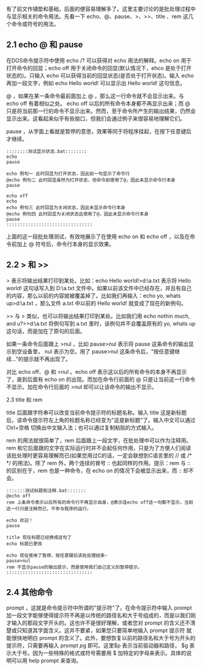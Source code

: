   有了前文作铺垫和基础，后面的便容易理解多了。这里主要讨论的是批处理过程中与显示相关的命令用法。先看一下 echo、@、pause、>、>>、title 、rem 这几个命令或符号的用法。

## 2.1 echo @ 和 pause

在DOS命令提示符中使用 echo /? 可以获得对 echo 用法的解释。echo on 用于打开命令的回显；echo off 用于关闭命令的回显(默认情况下，ehco 是处于打开状态的)。只输入 echo 可以获得当前的回显状态(是否处于打开状态)。输入 echo 再加一段文字，例如 echo Hello world! 可以显示出 Hello world! 这句信息。

@ ，如果在某一条命令最前面加上 @ ，那么这一行命令就不会显示出来。与 echo off 有着相似之处。 echo off 以后的所有命令本身都不再显示出来；而 @ 只是将当前那一行的命令不显示出来。然而，至于命令所产生的输出结果，仍然会显示出来。这看起来似乎有些拗口，但我们会通过例子来很容易地理解它们。

pause ，从字面上看就是暂停的意思，效果等同于将程序挂起，在按下任意键后才继续。
```
::::::::测试显示状态.bat::::::::
echo
pause

echo 例句一 此时回显为打开状态，因此前一句显示了命令行
@echo 例句二 此时回显虽然为打开状态，但命令前使用了@，因此未显示命令行本身
pause

echo off
echo
echo 例句三 此时回显为关闭状态，因此未显示命令行本身
@echo 例句四 此时回显为关闭状态且使用了@，因此未显示命令行本身
pause
::::::::::::::::::::::::::::::::
```
上面的这一段批处理测试，有效地展示了在使用 echo on 和 echo off ，以及在命令前加上 @ 符号后，命令行本身的显示效果。

## 2.2 > 和 >>

\> 表示将输出结果打印到某处。比如：echo Hello world!>d:\a.txt 表示将 Hello world! 这句话写入到 D:\a.txt 文件中。如果以前该文件中已经存在，并且有自己的内容，那么以前的内容就被覆盖掉了。比如我们再输入：echo yo, whats up>d:\a.txt ，那么文件 a.txt 中以前的 Hello world! 就变成了现在的新例句。

\>> 与 > 类似，也可以将输出结果打印到某处。比如我们用 echo nothin much, and u?>>d:\a.txt 将例句写到 a.txt 里时，该例句并不会覆盖原有的 yo, whats up 这句话，而是加在了原句的后面。

如果一条命令后面跟上 >nul ，比如 pause>nul 表示将 pause 这条命令的输出显示到空设备里， nul 表示为空。用了 pause>nul 这条命令后，"按任意键继续..."的提示就不再出现了。

对比 echo off、@ 和 >nul 。echo off 表示这以后的所有命令的本身不再显示了，直到后面有 echo on 的出现。而加在命令行前面的 @ 只是让当前这一行命令不显示。加在命令行后面的 >nul 却可以让该命令的输出不显示。

2.3 title 和 rem

title 后面跟字符串可以改变当前命令提示符的标题名称。输入 title 这是新标题 后，该命令提示符左上角的标题名称已经变为"这是新标题"了。输入中文可以通过 Ctrl+空格 切换出中文输入法；也可以通过复制粘贴的方式输入。

rem 的用法就很简单了，rem 后面跟上一段文字，在批处理中可以作为注释用。rem 和它后面跟的文字在实际运行时并不会起任何作用，只是为了方便人们阅读该批处理时更容易理解而已(如果您用过C的话，一定会联想到C语言里的 // 或 /* */ 的用法)。除了 rem 外，两个连续的冒号 :: 也起同样的作用。提示：rem 与 :: 的区别在于，rem 也是一种命令，在 echo on 的情况下会被显示出来，而 :: 却不会。
```
:::::::测试标题和注释.bat:::::::
@echo off
rem 上条命令表示以后所有的命令行不再显示自身，@表示连echo off这一句都不显示，当前这一行只是注释而已，不参与程序的运行。

echo 欢迎！
pause

title 现在标题已经换成这句了
echo 标题已更改

echo 现在使用了暂停，按任意键后该批处理结束~
pause>nul
rem 不显示pause的输出提示，而是使用我们自己定义的暂停提示。
::::::::::::::::::::::::::::::::
```
## 2.4 其他命令

prompt ，这就是命令提示符中所谓的"提示符"了。在命令提示符中输入 prompt 加一段文字能够使得提示符不再是以传统的路径名和大于号组成的，而是以我们刚才输入的那段文字开头的。这也许不是很好理解，或者您对 prompt 的含义还不清楚或只知道其字面含义。这并不要紧，如果您只要简单地输入 prompt 提示符 就能很快地明白 prompt 的含义了。此外，要想恢复以前的路径名和大于号为开头的提示符，只需要再输入 prompt $p$g 即可。这里$p 表示当前驱动器和路径， $g 表示大于号。因为一些特殊的格式或符号需要用 $ 加特定的字母来表示。具体的说明可以用 help prompt 来查询。  